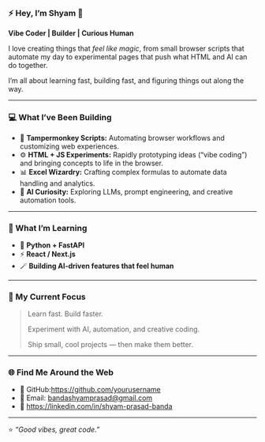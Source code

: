 ### ⚡ Hey, I’m Shyam 👋  
**Vibe Coder | Builder | Curious Human**

I love creating things that *feel like magic*, from small browser scripts that automate my day to experimental pages that push what HTML and AI can do together.  

I’m all about learning fast, building fast, and figuring things out along the way.  

---

### 💻 What I’ve Been Building  
- 🧩 **Tampermonkey Scripts:** Automating browser workflows and customizing web experiences.  
- ⚙️ **HTML + JS Experiments:** Rapidly prototyping ideas (“vibe coding”) and bringing concepts to life in the browser.  
- 📊 **Excel Wizardry:** Crafting complex formulas to automate data handling and analytics.  
- 🤖 **AI Curiosity:** Exploring LLMs, prompt engineering, and creative automation tools.  

---

### 🧠 What I’m Learning  
- 🐍 **Python + FastAPI**  
- ⚡ **React / Next.js**  
- 🪄 **Building AI-driven features that feel human**

---

### 🌱 My Current Focus  
> Learn fast. Build faster.  
>  
> Experiment with AI, automation, and creative coding.  
>  
> Ship small, cool projects — then make them better.

---

### 🌐 Find Me Around the Web  
- 🐙 GitHub:[https://github.com/yourusername ](https://github.com/bandashyamprasad) 
- 💌 Email: bandashyamprasad@gmail.com  
- 🔗 https://linkedin.com/in/shyam-prasad-banda

---

⭐️ *“Good vibes, great code.”*

